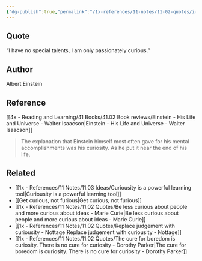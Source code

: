 ```yaml
---
{"dg-publish":true,"permalink":"/1x-references/11-notes/11-02-quotes/i-have-no-special-talents-i-am-only-passionately-curious-albert-einstein/","title":"I have no special talents, I am only passionately curious - Albert Einstein","created":"2025-02-16T18:04:30.394+03:00","updated":"2025-02-16T19:42:27.995+03:00"}
---
```



## Quote
“I have no special talents, I am only passionately curious.”

## Author
Albert Einstein

## Reference

[[4x - Reading and Learning/41 Books/41.02 Book reviews/Einstein - His Life and Universe - Walter Isaacson\|Einstein - His Life and Universe - Walter Isaacson]]
> The explanation that Einstein himself most often gave for his mental accomplishments was his curiosity. As he put it near the end of his life, 

## Related
- [[1x - References/11 Notes/11.03 Ideas/Curiousity is a powerful learning tool\|Curiousity is a powerful learning tool]]
- [[Get curious, not furious\|Get curious, not furious]]
- [[1x - References/11 Notes/11.02 Quotes/Be less curious about people and more curious about ideas - Marie Curie\|Be less curious about people and more curious about ideas - Marie Curie]]
- [[1x - References/11 Notes/11.02 Quotes/Replace judgement with curiousity - Nottage\|Replace judgement with curiousity - Nottage]]
- [[1x - References/11 Notes/11.02 Quotes/The cure for boredom is curiosity. There is no cure for curiosity - Dorothy Parker\|The cure for boredom is curiosity. There is no cure for curiosity - Dorothy Parker]]
